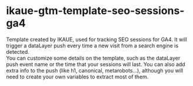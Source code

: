 # ikaue-gtm-template-seo-sessions-ga4

Template created by IKAUE, used for tracking SEO sessions for GA4. 
It will trigger a dataLayer push every time a new visit from a search engine is detected.  
You can customize some details on the template, such as the dataLayer push event name or the time that your sessions will last.
You can also add extra info to the push (like h1, canonical, metarobots...), although you will need to create your own variables to extract most of them. 

